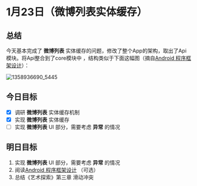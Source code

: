 # 1月23日（微博列表实体缓存）

## 总结

今天基本完成了 **微博列表** 实体缓存的问题，修改了整个App的架构，取出了Api模块。将Api整合到了core模块中 ，结构类似于下面这幅图（摘自[Android 程序框架设计](http://blog.csdn.net/leehong2005/article/details/8535306)）：

![1358936690_5445](/Users/goodev/Develop/diary/img/1358936690_5445.png)

## 今日目标

- [x] 调研 **微博列表** 实体缓存机制
- [x] 实现 **微博列表** 实体缓存
- [ ] 实现 **微博列表** UI 部分，需要考虑 **异常** 的情况

## 明日目标

1. 实现 **微博列表** UI 部分，需要考虑 **异常** 的情况
2. 阅读[Android 程序框架设计](http://blog.csdn.net/leehong2005/article/details/8535306) （可选）
3. 总结《艺术探索》第三章 滑动冲突